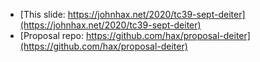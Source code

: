 - [This slide: https://johnhax.net/2020/tc39-sept-deiter](https://johnhax.net/2020/tc39-sept-deiter)
- [Proposal repo: https://github.com/hax/proposal-deiter](https://github.com/hax/proposal-deiter)
